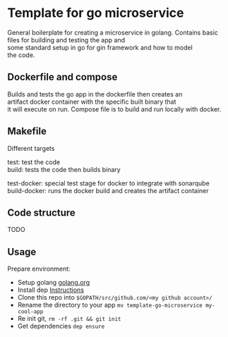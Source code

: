 # Template for go microservice

General boilerplate for creating a microservice in golang.
Contains basic files for building and testing the app and  
some standard setup in go for gin framework and how to model  
the code.


## Dockerfile and compose

Builds and tests the go app in the dockerfile then creates an  
artifact docker container with the specific built binary that  
it will execute on run. 
Compose file is to build and run locally with docker.

## Makefile

Different targets

test: test the code  
build: tests the code then builds binary  

test-docker: special test stage for docker to integrate with sonarqube  
build-docker: runs the docker build and creates the artifact container

## Code structure

TODO

## Usage

Prepare environment: 

* Setup golang [golang.org](https://golang.org)
* Install dep [Instructions](https://github.com/golang/dep)
* Clone this repo into `$GOPATH/src/github.com/<my github account>/`
* Rename the directory to your app `mv template-go-microservice my-cool-app`
* Re init git, `rm -rf .git && git init`
* Get dependencies `dep ensure`

